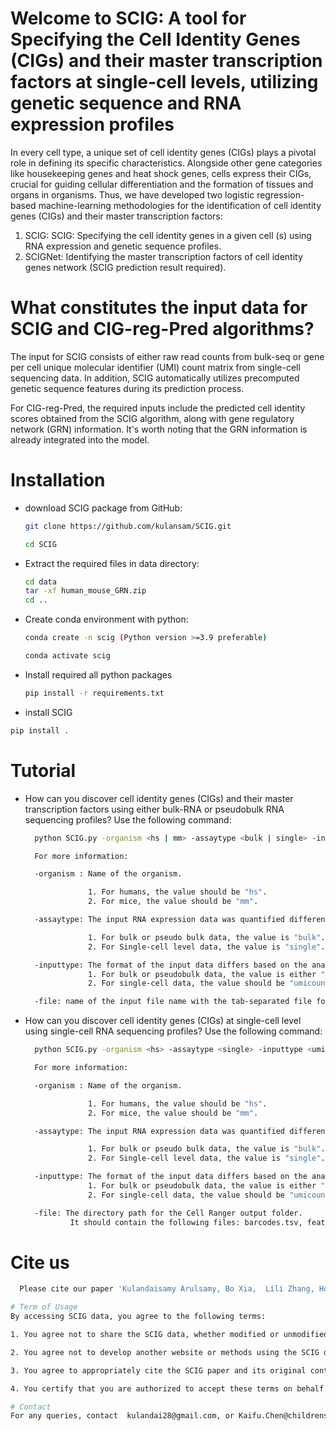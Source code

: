 # Welcome to SCIG: A tool for Specifying the Cell Identity Genes (CIGs) and their master transcription factors at single-cell levels, utilizing genetic sequence and RNA expression profiles
In every cell type, a unique set of cell identity genes (CIGs) plays a pivotal role in defining its specific characteristics. Alongside other gene categories like housekeeping genes and heat shock genes, cells express their CIGs, crucial for guiding cellular differentiation and the formation of tissues and organs in organisms. Thus, we have developed two logistic regression-based machine-learning methodologies for the identification of cell identity genes (CIGs) and their master transcription factors:

1. SCIG: SCIG: Specifying  the cell identity genes in a given cell (s) using RNA expression and genetic sequence profiles.
2. SCIGNet: Identifying the master transcription factors of cell identity genes network  (SCIG prediction result required).
   
# What constitutes the input data for SCIG and CIG-reg-Pred algorithms?

The input for SCIG consists of either raw read counts from bulk-seq or gene per cell unique molecular identifier (UMI) count matrix from single-cell sequencing data. In addition, SCIG automatically utilizes precomputed genetic sequence features during its prediction process.

For CIG-reg-Pred, the required inputs include the predicted cell identity scores obtained from the SCIG algorithm, along with gene regulatory network (GRN) information. It's worth noting that the GRN information is already integrated into the model.
# Installation
- download SCIG package from GitHub:
  ```sh
  git clone https://github.com/kulansam/SCIG.git
  ```
  ```sh
  cd SCIG
  ```
- Extract the required files in data directory:
  ```sh
  cd data
  tar -xf human_mouse_GRN.zip
  cd ..
  ```
- Create conda environment with python:
  ```sh
  conda create -n scig (Python version >=3.9 preferable)
  ```
    ```sh
  conda activate scig
  ```
- Install required all python packages
  ```sh
  pip install -r requirements.txt
  ```
-  install SCIG
  ```sh
  pip install .
  ```
# Tutorial 
- How can you discover cell identity genes (CIGs) and their master transcription factors using either bulk-RNA or pseudobulk RNA sequencing profiles?
  Use the following command:
  
  ```sh
    python SCIG.py -organism <hs | mm> -assaytype <bulk | single> -inputtype <rawcount | tpm> -file <tab separated expression data file>
  ```
  ```sh
    For more information:
  
    -organism : Name of the organism.

                1. For humans, the value should be "hs".
                2. For mice, the value should be "mm".

    -assaytype: The input RNA expression data was quantified differently based on the level of analysis.

                1. For bulk or pseudo bulk data, the value is "bulk".
                2. For Single-cell level data, the value is "single".

    -inputtype: The format of the input data differs based on the analysis level.
                1. For bulk or pseudobulk data, the value is either "rawcount" or "tpm".
                2. For single-cell data, the value should be "umicount".

    -file: name of the input file name with the tab-separated file format.
  ```

- How can you discover cell identity genes (CIGs) at single-cell level using single-cell RNA sequencing profiles?
  Use the following command:
  
  ```sh
    python SCIG.py -organism <hs> -assaytype <single> -inputtype <umicount> -file <cellranger matrix output folder name>
  ```
  ```sh
    For more information:
  
    -organism : Name of the organism.

                1. For humans, the value should be "hs".
                2. For mice, the value should be "mm".

    -assaytype: The input RNA expression data was quantified differently based on the level of analysis.

                1. For bulk or pseudo bulk data, the value is "bulk".
                2. For Single-cell level data, the value is "single".

    -inputtype: The format of the input data differs based on the analysis level.
                1. For bulk or pseudobulk data, the value is either "rawcount" or "tpm".
                2. For single-cell data, the value should be "umicount".

    -file: The directory path for the Cell Ranger output folder.
            It should contain the following files: barcodes.tsv, features.tsv, and matrix.mtx.
  
  ```
# Cite us
  ```sh
    Please cite our paper 'Kulandaisamy Arulsamy, Bo Xia,  Lili Zhang, Hong Chen & Kaifu Chen (2024). Machine Learning Uncovers Cell Identity Genes in Single Cells by Genetic Sequence Features
  ```
   ```sh
# Term of Usage
By accessing SCIG data, you agree to the following terms:

1. You agree not to share the SCIG data, whether modified or unmodified, with individuals outside your research group. This includes preventing access by unauthorized individuals and refraining from directly providing the data to others.

2. You agree not to develop another website or methods using the SCIG data without prior permission. Contact us for any such intentions.

3. You agree to appropriately cite the SCIG paper and its original contributions if utilized in your work.

4. You certify that you are authorized to accept these terms on behalf of your institution.

# Contact
For any queries, contact  kulandai28@gmail.com, or Kaifu.Chen@childrens.harvard.edu. Copy right @ Dr.Kaifu Chen lab, @ Boston Children's Hospital, Harvard Medical School
